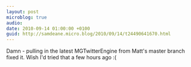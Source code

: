 ```yaml
---
layout: post
microblog: true
audio: 
date: 2010-09-14 01:00:00 +0100
guid: http://samdeane.micro.blog/2010/09/14/t24490641670.html
---
```

Damn - pulling in the latest MGTwitterEngine from Matt's master branch fixed it. Wish I'd tried that a few hours ago :(

